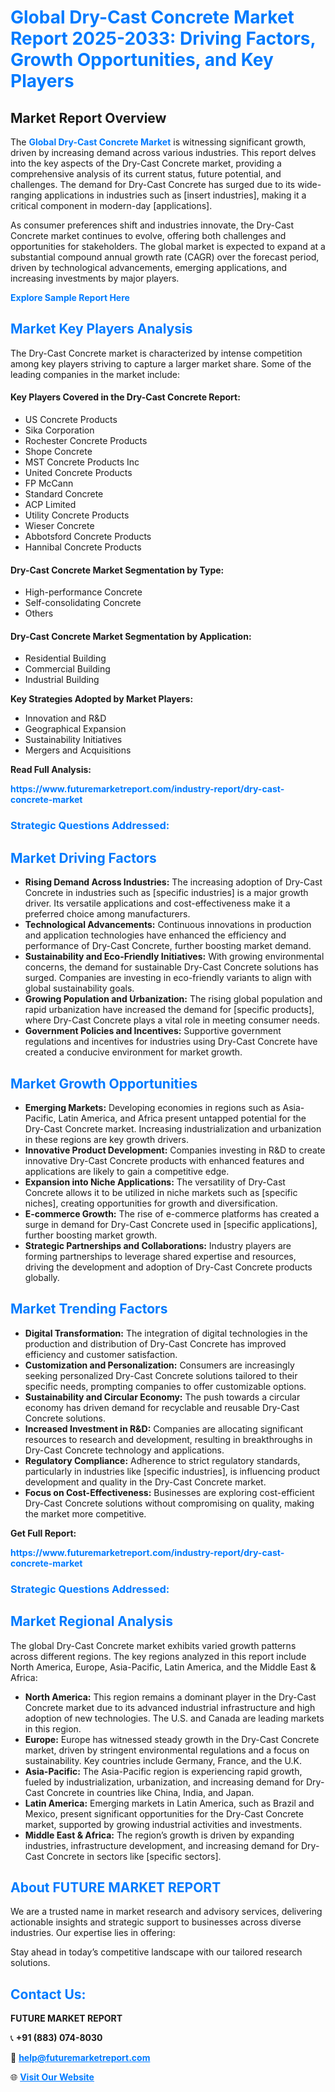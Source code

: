 <h1 style="color: #007BFF;">Global Dry-Cast Concrete Market Report 2025-2033: Driving Factors, Growth Opportunities, and Key Players</h1>

<section id="overview">
<h2>Market Report Overview</h2>
<p>The <a href="https://www.futuremarketreport.com/industry-report/dry-cast-concrete-market" style="color: #007BFF; text-decoration: none;"><strong>Global Dry-Cast Concrete Market</strong></a> is witnessing significant growth, driven by increasing demand across various industries. This report delves into the key aspects of the Dry-Cast Concrete market, providing a comprehensive analysis of its current status, future potential, and challenges. The demand for Dry-Cast Concrete has surged due to its wide-ranging applications in industries such as [insert industries], making it a critical component in modern-day [applications].</p>
<p>As consumer preferences shift and industries innovate, the Dry-Cast Concrete market continues to evolve, offering both challenges and opportunities for stakeholders. The global market is expected to expand at a substantial compound annual growth rate (CAGR) over the forecast period, driven by technological advancements, emerging applications, and increasing investments by major players.</p>
</section>

<section id="overview">
<p><a href="https://www.futuremarketreport.com/request-sample/reportId=58783" style="color: #007BFF; text-decoration: none;"><strong>Explore Sample Report Here</strong></a></p>
</section>

<section id="key-players">
<h2 style="color: #007BFF;">Market Key Players Analysis</h2>
<p>The Dry-Cast Concrete market is characterized by intense competition among key players striving to capture a larger market share. Some of the leading companies in the market include:</p>
<h4>Key Players Covered in the Dry-Cast Concrete Report:</h4>
<ul><li>US Concrete Products</li><li>Sika Corporation</li><li>Rochester Concrete Products</li><li>Shope Concrete</li><li>MST Concrete Products Inc</li><li>United Concrete Products</li><li>FP McCann</li><li>Standard Concrete</li><li>ACP Limited</li><li>Utility Concrete Products</li><li>Wieser Concrete</li><li>Abbotsford Concrete Products</li><li>Hannibal Concrete Products</li></ul>
<h4>Dry-Cast Concrete Market Segmentation by Type:</h4>
<ul><li>High-performance Concrete</li><li>Self-consolidating Concrete</li><li>Others</li></ul>

<h4>Dry-Cast Concrete Market Segmentation by Application:</h4>
<ul><li>Residential Building</li><li>Commercial Building</li><li>Industrial Building</li></ul>
<p><strong>Key Strategies Adopted by Market Players:</strong></p>
<ul>
<li>Innovation and R&D</li>
<li>Geographical Expansion</li>
<li>Sustainability Initiatives</li>
<li>Mergers and Acquisitions</li>
</ul>
</section>

<section>
<p><strong>Read Full Analysis: </strong></p><a href="https://www.futuremarketreport.com/industry-report/dry-cast-concrete-market" style="color: #007BFF; text-decoration: none;"><strong>https://www.futuremarketreport.com/industry-report/dry-cast-concrete-market</strong></a>
<h3 style="color: #007BFF;">Strategic Questions Addressed:</h3>
</section>

<section id="driving-factors">
<h2 style="color: #007BFF;">Market Driving Factors</h2>
<ul>
<li><strong>Rising Demand Across Industries:</strong> The increasing adoption of Dry-Cast Concrete in industries such as [specific industries] is a major growth driver. Its versatile applications and cost-effectiveness make it a preferred choice among manufacturers.</li>
<li><strong>Technological Advancements:</strong> Continuous innovations in production and application technologies have enhanced the efficiency and performance of Dry-Cast Concrete, further boosting market demand.</li>
<li><strong>Sustainability and Eco-Friendly Initiatives:</strong> With growing environmental concerns, the demand for sustainable Dry-Cast Concrete solutions has surged. Companies are investing in eco-friendly variants to align with global sustainability goals.</li>
<li><strong>Growing Population and Urbanization:</strong> The rising global population and rapid urbanization have increased the demand for [specific products], where Dry-Cast Concrete plays a vital role in meeting consumer needs.</li>
<li><strong>Government Policies and Incentives:</strong> Supportive government regulations and incentives for industries using Dry-Cast Concrete have created a conducive environment for market growth.</li>
</ul>
</section>

<section id="growth-opportunities">
<h2 style="color: #007BFF;">Market Growth Opportunities</h2>
<ul>
<li><strong>Emerging Markets:</strong> Developing economies in regions such as Asia-Pacific, Latin America, and Africa present untapped potential for the Dry-Cast Concrete market. Increasing industrialization and urbanization in these regions are key growth drivers.</li>
<li><strong>Innovative Product Development:</strong> Companies investing in R&D to create innovative Dry-Cast Concrete products with enhanced features and applications are likely to gain a competitive edge.</li>
<li><strong>Expansion into Niche Applications:</strong> The versatility of Dry-Cast Concrete allows it to be utilized in niche markets such as [specific niches], creating opportunities for growth and diversification.</li>
<li><strong>E-commerce Growth:</strong> The rise of e-commerce platforms has created a surge in demand for Dry-Cast Concrete used in [specific applications], further boosting market growth.</li>
<li><strong>Strategic Partnerships and Collaborations:</strong> Industry players are forming partnerships to leverage shared expertise and resources, driving the development and adoption of Dry-Cast Concrete products globally.</li>
</ul>
</section>

<section id="trending-factors">
<h2 style="color: #007BFF;">Market Trending Factors</h2>
<ul>
<li><strong>Digital Transformation:</strong> The integration of digital technologies in the production and distribution of Dry-Cast Concrete has improved efficiency and customer satisfaction.</li>
<li><strong>Customization and Personalization:</strong> Consumers are increasingly seeking personalized Dry-Cast Concrete solutions tailored to their specific needs, prompting companies to offer customizable options.</li>
<li><strong>Sustainability and Circular Economy:</strong> The push towards a circular economy has driven demand for recyclable and reusable Dry-Cast Concrete solutions.</li>
<li><strong>Increased Investment in R&D:</strong> Companies are allocating significant resources to research and development, resulting in breakthroughs in Dry-Cast Concrete technology and applications.</li>
<li><strong>Regulatory Compliance:</strong> Adherence to strict regulatory standards, particularly in industries like [specific industries], is influencing product development and quality in the Dry-Cast Concrete market.</li>
<li><strong>Focus on Cost-Effectiveness:</strong> Businesses are exploring cost-efficient Dry-Cast Concrete solutions without compromising on quality, making the market more competitive.</li>
</ul>
</section>

<section>
<p><strong>Get Full Report: </strong></p><a href="https://www.futuremarketreport.com/industry-report/dry-cast-concrete-market" style="color: #007BFF; text-decoration: none;"><strong>https://www.futuremarketreport.com/industry-report/dry-cast-concrete-market</strong></a>
<h3 style="color: #007BFF;">Strategic Questions Addressed:</h3>
</section>


<section id="regional-analysis">
<h2 style="color: #007BFF;">Market Regional Analysis</h2>
<p>The global Dry-Cast Concrete market exhibits varied growth patterns across different regions. The key regions analyzed in this report include North America, Europe, Asia-Pacific, Latin America, and the Middle East & Africa:</p>
<ul>
<li><strong>North America:</strong> This region remains a dominant player in the Dry-Cast Concrete market due to its advanced industrial infrastructure and high adoption of new technologies. The U.S. and Canada are leading markets in this region.</li>
<li><strong>Europe:</strong> Europe has witnessed steady growth in the Dry-Cast Concrete market, driven by stringent environmental regulations and a focus on sustainability. Key countries include Germany, France, and the U.K.</li>
<li><strong>Asia-Pacific:</strong> The Asia-Pacific region is experiencing rapid growth, fueled by industrialization, urbanization, and increasing demand for Dry-Cast Concrete in countries like China, India, and Japan.</li>
<li><strong>Latin America:</strong> Emerging markets in Latin America, such as Brazil and Mexico, present significant opportunities for the Dry-Cast Concrete market, supported by growing industrial activities and investments.</li>
<li><strong>Middle East & Africa:</strong> The region’s growth is driven by expanding industries, infrastructure development, and increasing demand for Dry-Cast Concrete in sectors like [specific sectors].</li>
</ul>
</section>

<footer>
<h2 style="color: #007BFF;">About FUTURE MARKET REPORT</h2>
<p>We are a trusted name in market research and advisory services, delivering actionable insights and strategic support to businesses across diverse industries. Our expertise lies in offering:</p>

<p>Stay ahead in today’s competitive landscape with our tailored research solutions.</p>

<h2 style="color: #007BFF;">Contact Us:</h2>
<p><strong>FUTURE MARKET REPORT</strong></p>
<p>📞 <strong>+91 (883) 074-8030</strong></p>
<p>📧 <strong><a href="mailto:help@futuremarketreport.com" style="color: #007BFF;">help@futuremarketreport.com</a></strong></p>
<p>🌐 <strong><a href="https://www.futuremarketreport.com/" style="color: #007BFF;">Visit Our Website</a></strong></p>
</footer>